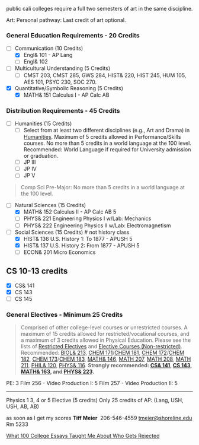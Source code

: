 public cali colleges require a full two semesters of art in the same discipline.

Art: Personal pathway: Last credit of art optional.
### General Education Requirements - 20 Credits
- [ ] Communication (10 Credits)
	- [x] Engl& 101 - AP Lang
	- [ ] Engl& 102
- [ ] Multicultural Understanding (5 Credits)
	- [ ] CMST 203, CMST 285, GWS 284, HIST& 220, HIST 245, HUM 105, AES 101, PSYC 230, SOC 270.
- [x] Quantitative/Symbolic Reasoning (5 Credits)
	- [x] MATH& 151 Calculus I  - AP Calc AB
### Distribution Requirements - 45 Credits
- [ ] Humanities (15 Credits)
	- [ ] Select from at least two different disciplines (e.g., Art and Drama) in [Humanities](https://catalog.shoreline.edu/preview_program.php?catoid=9&poid=2415). Maximum of 5 credits allowed in Performance/Skills courses. No more than 5 credits in a world language at the 100 level. Recommended: World Language if required for University admission or graduation.
	- [ ] JP III
	- [ ] JP IV
	- [ ] JP V
> Comp Sci Pre-Major: No more than 5 credits in a world language at the 100 level.
- [ ] Natural Sciences (15 Credits)
	- [x] MATH& 152 Calculus II  - AP Calc AB 5
	- [ ] PHYS& 221 Engineering Physics I w/Lab: Mechanics
	- [ ] PHYS& 222 Engineering Physics II w/Lab: Electromagnetism 
- [ ] Social Sciences (15 Credits) # not history class
	- [x] HIST& 136 U.S. History 1: To 1877  - APUSH 5
	- [x] HIST& 137 U.S. History 2: From 1877  -  APUSH 5
	- [ ] ECON& 201 Micro Economics
## CS 10-13 credits
- [x] CS& 141
- [x] CS 143
- [ ] CS 145
### General Electives - Minimum 25 Credits
> Comprised of other college-level courses or unrestricted courses. A maximum of 15 credits allowed for restricted/vocational courses, and a maximum of 3 credits allowed in Physical Education. Please see the lists of [Restricted Electives](https://catalog.shoreline.edu/preview_program.php?catoid=9&poid=2419) and [Elective Courses (Non-restricted)](https://catalog.shoreline.edu/preview_program.php?catoid=9&poid=2418). Recommended: [BIOL& 213](https://catalog.shoreline.edu/preview_course_nopop.php?catoid=9&coid=18375), [CHEM 171](https://catalog.shoreline.edu/preview_course_nopop.php?catoid=9&coid=18457)/[CHEM 181](https://catalog.shoreline.edu/preview_course_nopop.php?catoid=9&coid=18460), [CHEM 172](https://catalog.shoreline.edu/preview_course_nopop.php?catoid=9&coid=18458)/[CHEM 182](https://catalog.shoreline.edu/preview_course_nopop.php?catoid=9&coid=18461), [CHEM 173](https://catalog.shoreline.edu/preview_course_nopop.php?catoid=9&coid=18459)/[CHEM 183](https://catalog.shoreline.edu/preview_course_nopop.php?catoid=9&coid=18462), [MATH& 146](https://catalog.shoreline.edu/preview_course_nopop.php?catoid=9&coid=19060), [MATH 207](https://catalog.shoreline.edu/preview_course_nopop.php?catoid=9&coid=19065), [MATH 208](https://catalog.shoreline.edu/preview_course_nopop.php?catoid=9&coid=19066), [MATH 211](https://catalog.shoreline.edu/preview_course_nopop.php?catoid=9&coid=19067), [PHIL& 120](https://catalog.shoreline.edu/preview_course_nopop.php?catoid=9&coid=19353), [PHYS& 116](https://catalog.shoreline.edu/preview_course_nopop.php?catoid=9&coid=19402). **Strongly recommended: [CS& 141](https://catalog.shoreline.edu/preview_course_nopop.php?catoid=9&coid=18542), [CS 143](https://catalog.shoreline.edu/preview_course_nopop.php?catoid=9&coid=18543), [MATH& 163](https://catalog.shoreline.edu/preview_course_nopop.php?catoid=9&coid=19064), and [PHYS& 223](https://catalog.shoreline.edu/preview_course_nopop.php?catoid=9&coid=19405).**


PE: 3
Film 256 - Video Production I: 5
Film 257 - Video Production II: 5

---

Physics 1 	3, 4 or 5 	Elective (5 credits)
Only 25 credits of AP: (Lang, USH, USH, AB, AB)

as soon as I get my scores **Tiff Meier**  206-546-4559 [tmeier@shoreline.edu](mailto:tmeier@shoreline.edu) Rm 5233

[What 100 College Essays Taught Me About Who Gets Rejected](https://youtu.be/i38hpvPp62I)
